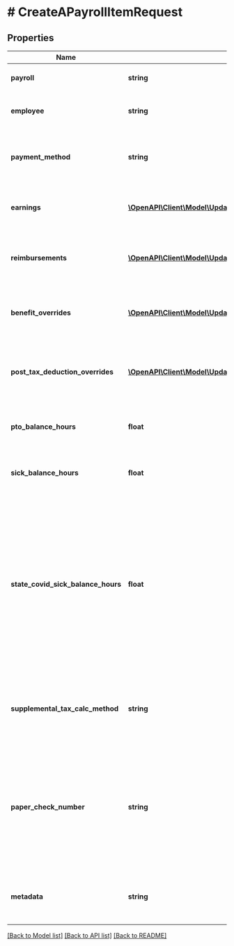 # # CreateAPayrollItemRequest

## Properties

Name | Type | Description | Notes
------------ | ------------- | ------------- | -------------
**payroll** | **string** | The payroll ID associated with the payroll item. |
**employee** | **string** | The employee ID associated with the payroll item. |
**payment_method** | **string** | May be &#x60;manual&#x60; or &#x60;direct_deposit&#x60; if the employee has a linked bank account | [optional]
**earnings** | [**\OpenAPI\Client\Model\UpdatePayrollRequestItemsInnerEarningsInner[]**](UpdatePayrollRequestItemsInnerEarningsInner.md) | The set of earnings objects associated with the payroll item. | [optional]
**reimbursements** | [**\OpenAPI\Client\Model\UpdatePayrollRequestItemsInnerReimbursementsInner[]**](UpdatePayrollRequestItemsInnerReimbursementsInner.md) | The set of non-taxable reimbursements objects associated with the payroll item. | [optional]
**benefit_overrides** | [**\OpenAPI\Client\Model\UpdatePayrollRequestItemsInnerBenefitOverridesInner[]**](UpdatePayrollRequestItemsInnerBenefitOverridesInner.md) | The set of benefit override objects associated with this payroll item. | [optional]
**post_tax_deduction_overrides** | [**\OpenAPI\Client\Model\UpdatePayrollRequestItemsInnerPostTaxDeductionOverridesInner[]**](UpdatePayrollRequestItemsInnerPostTaxDeductionOverridesInner.md) | The set of post-tax deduction override objects associated with this payroll item. | [optional]
**pto_balance_hours** | **float** | The employee&#39;s remaining PTO hour balance, for display on the paystub | [optional]
**sick_balance_hours** | **float** | The employee&#39;s remaining sick hour balance, for display on the paystub | [optional]
**state_covid_sick_balance_hours** | **float** | The employee&#39;s remaining sick hour balance from state COVID relief bills, for display on the paystub. This field is currently only applicable to California employers as per [SB-95](https://leginfo.legislature.ca.gov/faces/billTextClient.xhtml?bill_id&#x3D;202120220SB95). When the requirement expires, this field will be removed in a future API version | [optional]
**supplemental_tax_calc_method** | **string** | Controls the method used by Check to calculate tax on supplemental earnings. May be &#x60;flat&#x60; or &#x60;aggregate&#x60; | [optional]
**paper_check_number** | **string** | For accounting. The check number associated with any printed checks. Can be updated even after the associated payroll has been approved. See [Get a paper check](ref:get-a-paper-check) for more details. | [optional]
**metadata** | **string** | Additional loosely structured information to associate with the payroll item. | [optional]

[[Back to Model list]](../../README.md#models) [[Back to API list]](../../README.md#endpoints) [[Back to README]](../../README.md)

